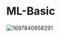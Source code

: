 # ML-Basic
![1697840958291](https://github.com/Vinay10100/ML-Basic/assets/97530517/c71a239a-288e-41bb-a240-279dd4e4a1b5)
